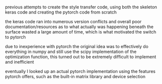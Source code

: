 previous attempts to create the style transfer code, using both the skeleton keras code and creating the pytorch code from scratch

the keras code ran into numerous version conflicts and overall poor documentation/resources as to what actually was happening beneath the surface wasted a large amount of time, which is what motivated the switch to pytorch

due to inexperience with pytorch the original idea was to effectively do everything in numpy and still use the scipy implementation of the optimization function, this turned out to be extremely difficult to implement and inefficient

eventually I looked up an actual pytorch implementation using the features pytorch offers, such as the built-in matrix library and device selection
